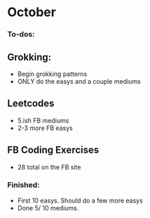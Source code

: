 

# October


### To-dos: 

## Grokking:
- Begin grokking patterns 
- ONLY do the easys and a couple mediums 

## Leetcodes
- 5.ish FB mediums
- 2-3 more FB easys 


## FB Coding Exercises
- 28 total on the FB site  


### Finished:
- First 10 easys. Should do a few more easys
- Done 5/ 10 mediums. 